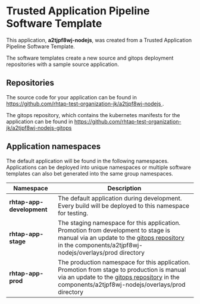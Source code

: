 # Trusted Application Pipeline Software Template

This application, **a2tjpf8wj-nodejs**, was created from a Trusted Application Pipeline Software Template.

The software templates create a new source and gitops deployment repositories with a sample source application. 

## Repositories

The source code for your application can be found in [https://github.com/rhtap-test-organization-jk/a2tjpf8wj-nodejs ](https://github.com/rhtap-test-organization-jk/a2tjpf8wj-nodejs ).
 
The gitops repository, which contains the kubernetes manifests for the application can be found in 
[https://github.com/rhtap-test-organization-jk/a2tjpf8wj-nodejs-gitops ](https://github.com/rhtap-test-organization-jk/a2tjpf8wj-nodejs-gitops ) 

## Application namespaces 

The default application will be found in the following namespaces. Applications can be deployed into unique namespaces or multiple software templates can also bet generated into the same group namespaces.  

|  Namespace   |  Description   |  
| -------- | -------- |   
| **rhtap-app-development** | The default application during development. Every build will be deployed to this namespace for testing. | 
| **rhtap-app-stage** | The staging namespace for this application. Promotion from development to stage is manual via an update to the [gitops repository](https://github.com/rhtap-test-organization-jk/a2tjpf8wj-nodejs-gitops ) in the components/a2tjpf8wj-nodejs/overlays/prod directory |  
| **rhtap-app-prod** | The production namespace for this application. Promotion from stage to production is manual via an update to the [gitops repository](https://github.com/rhtap-test-organization-jk/a2tjpf8wj-nodejs-gitops ) in the components/a2tjpf8wj-nodejs/overlays/prod directory | 